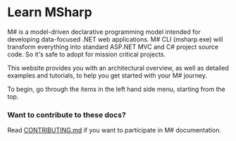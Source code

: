 # Learn MSharp

M# is a model-driven declarative programming model intended for developing data-focused .NET web applications. M# CLI (msharp.exe) will transform everything into standard ASP.NET MVC and C# project source code. So it's safe to adopt for mission critical projects.

This website provides you with an architectural overview, as well as detailed examples and tutorials, to help you get started with your M# journey.

To begin, go through the items in the left hand side menu, starting from the top.



### Want to contribute to these docs?
Read [CONTRIBUTING.md](CONTRIBUTING.md) if you want to participate in M# documentation.
